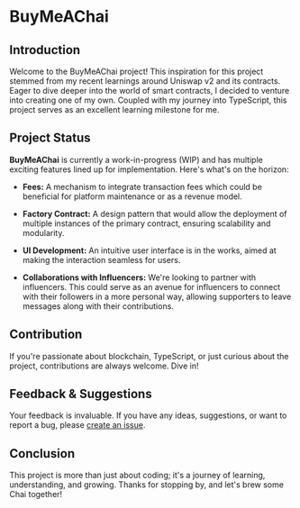 # BuyMeAChai

## Introduction

Welcome to the BuyMeAChai project! This inspiration for this project stemmed from my recent learnings around Uniswap v2 and its contracts. Eager to dive deeper into the world of smart contracts, I decided to venture into creating one of my own. Coupled with my journey into TypeScript, this project serves as an excellent learning milestone for me.

## Project Status

**BuyMeAChai** is currently a work-in-progress (WIP) and has multiple exciting features lined up for implementation. Here's what's on the horizon:

- **Fees:** A mechanism to integrate transaction fees which could be beneficial for platform maintenance or as a revenue model.
- **Factory Contract:** A design pattern that would allow the deployment of multiple instances of the primary contract, ensuring scalability and modularity.

- **UI Development:** An intuitive user interface is in the works, aimed at making the interaction seamless for users.

- **Collaborations with Influencers:** We're looking to partner with influencers. This could serve as an avenue for influencers to connect with their followers in a more personal way, allowing supporters to leave messages along with their contributions.

## Contribution

If you're passionate about blockchain, TypeScript, or just curious about the project, contributions are always welcome. Dive in!

## Feedback & Suggestions

Your feedback is invaluable. If you have any ideas, suggestions, or want to report a bug, please [create an issue](https://github.com/YOUR_GITHUB_USERNAME/BuyMeAChai/issues).

## Conclusion

This project is more than just about coding; it's a journey of learning, understanding, and growing. Thanks for stopping by, and let's brew some Chai together!

